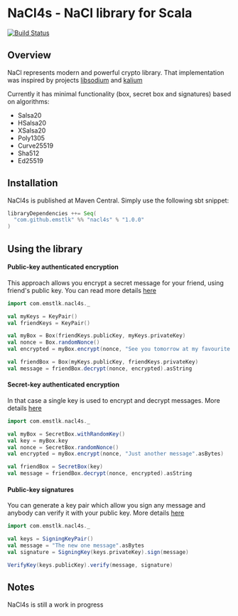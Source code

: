 # NaCl4s - NaCl library for Scala 

[![Build Status](https://travis-ci.org/emstlk/nacl4s.svg?branch=master)](https://travis-ci.org/emstlk/nacl4s)

## Overview
NaCl represents modern and powerful crypto library. 
That implementation was inspired by projects [libsodium](https://github.com/jedisct1/libsodium) and [kalium](https://github.com/abstractj/kalium)

Currently it has minimal functionality (box, secret box and signatures) based on algorithms:
- Salsa20
- HSalsa20
- XSalsa20
- Poly1305
- Curve25519
- Sha512
- Ed25519

## Installation

NaCl4s is published at Maven Central. Simply use the following sbt snippet:

```scala
libraryDependencies ++= Seq(
  "com.github.emstlk" %% "nacl4s" % "1.0.0"
)
```

## Using the library

#### Public-key authenticated encryption

This approach allows you encrypt a secret message for your friend, using friend's public key. 
You can read more details [here](http://doc.libsodium.org/public-key_cryptography/authenticated_encryption.html)

```scala
import com.emstlk.nacl4s._

val myKeys = KeyPair()
val friendKeys = KeyPair()

val myBox = Box(friendKeys.publicKey, myKeys.privateKey)
val nonce = Box.randomNonce()
val encrypted = myBox.encrypt(nonce, "See you tomorrow at my favourite place 😎️".asBytes)

val friendBox = Box(myKeys.publicKey, friendKeys.privateKey)
val message = friendBox.decrypt(nonce, encrypted).asString
```

#### Secret-key authenticated encryption

In that case a single key is used to encrypt and decrypt messages. 
More details [here](http://doc.libsodium.org/secret-key_cryptography/authenticated_encryption.html)

```scala
import com.emstlk.nacl4s._

val myBox = SecretBox.withRandomKey()
val key = myBox.key
val nonce = SecretBox.randomNonce()
val encrypted = myBox.encrypt(nonce, "Just another message".asBytes)

val friendBox = SecretBox(key)
val message = friendBox.decrypt(nonce, encrypted).asString
```

#### Public-key signatures

You can generate a key pair which allow you sign any message and anybody can verify it with your public key.
More details [here](http://doc.libsodium.org/public-key_cryptography/public-key_signatures.html)

```scala
import com.emstlk.nacl4s._

val keys = SigningKeyPair()
val message = "The new one message".asBytes
val signature = SigningKey(keys.privateKey).sign(message)

VerifyKey(keys.publicKey).verify(message, signature)
```

## Notes
NaCl4s is still a work in progress
